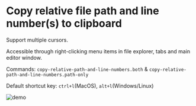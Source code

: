# Copy relative file path and line number(s) to clipboard

Support multiple cursors.

Accessible through right-clicking menu items in file explorer, tabs and main editor window.

Commands: `copy-relative-path-and-line-numbers.both` & `copy-relative-path-and-line-numbers.path-only`

Default shortcut key: `ctrl+l`(MacOS), `alt+l`(Windows/Linux)

![demo](https://www.dropbox.com/s/sh7edqqr2ciwc59/demo.gif?raw=1)


